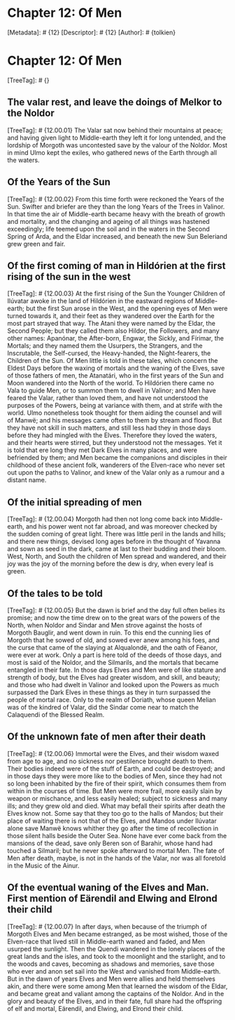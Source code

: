 # Chapter 12: Of Men
[Metadata]: # {12}
[Descriptor]: # {12}
[Author]: # {tolkien}
# Chapter 12: Of Men
[TreeTag]: # {}
## The valar rest, and leave the doings of Melkor to the Noldor
[TreeTag]: # {12.00.01}
The Valar sat now behind their mountains at peace; and having given light to Middle-earth they left it for long untended, and the lordship of Morgoth was uncontested save by the valour of the Noldor. Most in mind Ulmo kept the exiles, who gathered news of the Earth through all the waters.
## Of the Years of the Sun
[TreeTag]: # {12.00.02}
From this time forth were reckoned the Years of the Sun. Swifter and briefer are they than the long Years of the Trees in Valinor. In that time the air of Middle-earth became heavy with the breath of growth and mortality, and the changing and ageing of all things was hastened exceedingly; life teemed upon the soil and in the waters in the Second Spring of Arda, and the Eldar increased, and beneath the new Sun Beleriand grew green and fair.
## Of the first coming of man in Hildórien at the first rising of the sun in the west
[TreeTag]: # {12.00.03}
At the first rising of the Sun the Younger Children of Ilúvatar awoke in the land of Hildórien in the eastward regions of Middle-earth; but the first Sun arose in the West, and the opening eyes of Men were turned towards it, and their feet as they wandered over the Earth for the most part strayed that way. The Atani they were named by the Eldar, the Second People; but they called them also Hildor, the Followers, and many other names: Apanónar, the After-born, Engwar, the Sickly, and Fírimar, the Mortals; and they named them the Usurpers, the Strangers, and the Inscrutable, the Self-cursed, the Heavy-handed, the Night-fearers, the Children of the Sun. Of Men little is told in these tales, which concern the Eldest Days before the waxing of mortals and the waning of the Elves, save of those fathers of men, the Atanatári, who in the first years of the Sun and Moon wandered into the North of the world. To Hildórien there came no Vala to guide Men, or to summon them to dwell in Valinor; and Men have feared the Valar, rather than loved them, and have not understood the purposes of the Powers, being at variance with them, and at strife with the world. Ulmo nonetheless took thought for them aiding the counsel and will of Manwë; and his messages came often to them by stream and flood. But they have not skill in such matters, and still less had they in those days before they had mingled with the Elves. Therefore they loved the waters, and their hearts were stirred, but they understood not the messages. Yet it is told that ere long they met Dark Elves in many places, and were befriended by them; and Men became the companions and disciples in their childhood of these ancient folk, wanderers of the Elven-race who never set out upon the paths to Valinor, and knew of the Valar only as a rumour and a distant name.
## Of the initial spreading of men
[TreeTag]: # {12.00.04}
Morgoth had then not long come back into Middle-earth, and his power went not far abroad, and was moreover checked by the sudden coming of great light. There was little peril in the lands and hills; and there new things, devised long ages before in the thought of Yavanna and sown as seed in the dark, came at last to their budding and their bloom.  West, North, and South the children of Men spread and wandered, and their joy was the joy of the morning before the dew is dry, when every leaf is green.
## Of the tales to be told
[TreeTag]: # {12.00.05}
But the dawn is brief and the day full often belies its promise; and now the time drew on to the great wars of the powers of the North, when Noldor and Sindar and Men strove against the hosts of Morgoth Bauglir, and went down in ruin. To this end the cunning lies of Morgoth that he sowed of old, and sowed ever anew among his foes, and the curse that came of the slaying at Alqualondë, and the oath of Fëanor, were ever at work. Only a part is here told of the deeds of those days, and most is said of the Noldor, and the Silmarils, and the mortals that became entangled in their fate. In those days Elves and Men were of like stature and strength of body, but the Elves had greater wisdom, and skill, and beauty; and those who had dwelt in Valinor and looked upon the Powers as much surpassed the Dark Elves in these things as they in turn surpassed the people of mortal race. Only to the realm of Doriath, whose queen Melian was of the kindred of Valar, did the Sindar come near to match the Calaquendi of the Blessed Realm.
## Of the unknown fate of men after their death
[TreeTag]: # {12.00.06}
Immortal were the Elves, and their wisdom waxed from age to age, and no sickness nor pestilence brought death to them. Their bodies indeed were of the stuff of Earth, and could be destroyed; and in those days they were more like to the bodies of Men, since they had not so long been inhabited by the fire of their spirit, which consumes them from within in the courses of time. But Men were more frail, more easily slain by weapon or mischance, and less easily healed; subject to sickness and many ills; and they grew old and died. What may befall their spirits after death the Elves know not. Some say that they too go to the halls of Mandos; but their place of waiting there is not that of the Elves, and Mandos under Ilúvatar alone save Manwë knows whither they go after the time of recollection in those silent halls beside the Outer Sea.  None have ever come back from the mansions of the dead, save only Beren son of Barahir, whose hand had touched a Silmaril; but he never spoke afterward to mortal Men. The fate of Men after death, maybe, is not in the hands of the Valar, nor was all foretold in the Music of the Ainur.
## Of the eventual waning of the Elves and Man. First mention of Eärendil and Elwing and Elrond their child
[TreeTag]: # {12.00.07}
In after days, when because of the triumph of Morgoth Elves and Men became estranged, as be most wished, those of the Elven-race that lived still in Middle-earth waned and faded, and Men usurped the sunlight.  Then the Quendi wandered in the lonely places of the great lands and the isles, and took to the moonlight and the starlight, and to the woods and caves, becoming as shadows and memories, save those who ever and anon set sail into the West and vanished from Middle-earth. But in the dawn of years Elves and Men were allies and held themselves akin, and there were some among Men that learned the wisdom of the Eldar, and became great and valiant among the captains of the Noldor. And in the glory and beauty of the Elves, and in their fate, full share had the offspring of elf and mortal, Eärendil, and Elwing, and Elrond their child.
